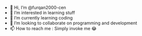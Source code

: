- 👋 Hi, I’m @furqan2000-cen
- 👀 I’m interested in learning stuff
- 🌱 I’m currently learning coding
- 💞️ I’m looking to collaborate on programming and development
- 📫 How to reach me : Simply invoke me 😂

<!---
furqan2000-cen/furqan2000-cen is a ✨ special ✨ repository because its `README.md` (this file) appears on your GitHub profile.
You can click the Preview link to take a look at your changes.
--->
